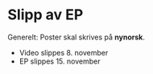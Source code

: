 # Slipp av EP
Generelt: Poster skal skrives på **nynorsk**. 

* Video slippes 8. november
* EP slippes 15. november
